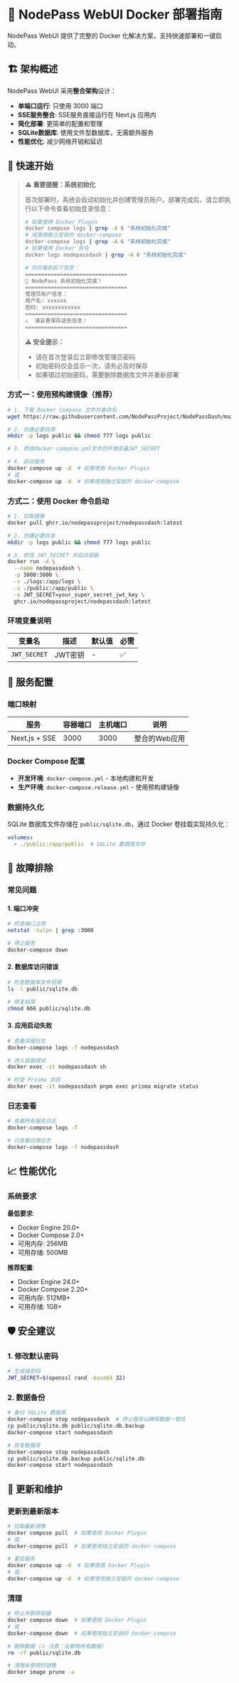 # 🐳 NodePass WebUI Docker 部署指南

NodePass WebUI 提供了完整的 Docker 化解决方案，支持快速部署和一键启动。

## 🏗️ 架构概述

NodePass WebUI 采用**整合架构**设计：
- **单端口运行**: 只使用 3000 端口
- **SSE服务整合**: SSE服务直接运行在 Next.js 应用内
- **简化部署**: 更简单的配置和管理
- **SQLite数据库**: 使用文件型数据库，无需额外服务
- **性能优化**: 减少网络开销和延迟

## 🚀 快速开始

> ⚠️ **重要提醒：系统初始化**
> 
> 首次部署时，系统会自动初始化并创建管理员账户。部署完成后，请立即执行以下命令查看初始登录信息：
> ```bash
> # 如果使用 Docker Plugin
> docker compose logs | grep -A 6 "系统初始化完成"
> # 或使用独立安装的 docker-compose
> docker-compose logs | grep -A 6 "系统初始化完成"
> # 如果使用 Docker 命令
> docker logs nodepassdash | grep -A 6 "系统初始化完成"
>
> # 你将看到如下信息：
> ================================
> 🚀 NodePass 系统初始化完成！
> ================================
> 管理员账户信息：
> 用户名: xxxxxx
> 密码: xxxxxxxxxxxx
> ================================
> ⚠️  请妥善保存这些信息！
> ================================
> ```
> 
> **⚠️ 安全提示：** 
> - 请在首次登录后立即修改管理员密码
> - 初始密码仅会显示一次，请务必及时保存
> - 如果错过初始密码，需要删除数据库文件并重新部署

### 方式一：使用预构建镜像（推荐）

```bash
# 1. 下载 Docker Compose 文件并重命名
wget https://raw.githubusercontent.com/NodePassProject/NodePassDash/main/docker-compose.release.yml -O docker-compose.yml

# 2. 创建必要目录
mkdir -p logs public && chmod 777 logs public

# 3. 修改docker-compose.yml文件的环境变量JWT_SECRET

# 4. 启动服务
docker compose up -d  # 如果使用 Docker Plugin
# 或
docker-compose up -d  # 如果使用独立安装的 docker-compose
```

### 方式二：使用 Docker 命令启动

```bash
# 1. 拉取镜像
docker pull ghcr.io/nodepassproject/nodepassdash:latest

# 2. 创建必要目录
mkdir -p logs public && chmod 777 logs public

# 3. 修改 JWT_SECRET 并启动容器
docker run -d \
  --name nodepassdash \
  -p 3000:3000 \
  -v ./logs:/app/logs \
  -v ./public:/app/public \
  -e JWT_SECRET=your_super_secret_jwt_key \
  ghcr.io/nodepassproject/nodepassdash:latest
```

### 环境变量说明

| 变量名 | 描述 | 默认值 | 必需 |
|--------|------|--------|------|
| `JWT_SECRET` | JWT密钥 | - | ✅ |

## 🔧 服务配置

### 端口映射

| 服务 | 容器端口 | 主机端口 | 说明 |
|------|----------|----------|------|
| Next.js + SSE | 3000 | 3000 | 整合的Web应用 |

### Docker Compose 配置

- **开发环境**: `docker-compose.yml` - 本地构建和开发
- **生产环境**: `docker-compose.release.yml` - 使用预构建镜像

### 数据持久化

SQLite 数据库文件存储在 `public/sqlite.db`，通过 Docker 卷挂载实现持久化：
```yaml
volumes:
  - ./public:/app/public  # SQLite 数据库文件
```

## 🐛 故障排除

### 常见问题

#### 1. 端口冲突
```bash
# 检查端口占用
netstat -tulpn | grep :3000

# 停止服务
docker-compose down
```

#### 2. 数据库访问错误
```bash
# 检查数据库文件权限
ls -l public/sqlite.db

# 修复权限
chmod 666 public/sqlite.db
```

#### 3. 应用启动失败
```bash
# 查看详细日志
docker-compose logs -f nodepassdash

# 进入容器调试
docker exec -it nodepassdash sh

# 检查 Prisma 状态
docker exec -it nodepassdash pnpm exec prisma migrate status
```

### 日志查看

```bash
# 查看所有服务日志
docker-compose logs -f

# 只查看应用日志
docker-compose logs -f nodepassdash
```


## 📈 性能优化

### 系统要求

**最低要求**:
- Docker Engine 20.0+
- Docker Compose 2.0+
- 可用内存: 256MB
- 可用存储: 500MB

**推荐配置**:
- Docker Engine 24.0+
- Docker Compose 2.20+
- 可用内存: 512MB+
- 可用存储: 1GB+

## 🛡️ 安全建议

### 1. 修改默认密码
```bash
# 生成强密码
JWT_SECRET=$(openssl rand -base64 32)
```

### 2. 数据备份
```bash
# 备份 SQLite 数据库
docker-compose stop nodepassdash  # 停止服务以确保数据一致性
cp public/sqlite.db public/sqlite.db.backup
docker-compose start nodepassdash

# 恢复数据库
docker-compose stop nodepassdash
cp public/sqlite.db.backup public/sqlite.db
docker-compose start nodepassdash
```

## 🔄 更新和维护

### 更新到最新版本

```bash
# 拉取最新镜像
docker compose pull  # 如果使用 Docker Plugin
# 或
docker-compose pull  # 如果使用独立安装的 docker-compose

# 重启服务
docker compose up -d  # 如果使用 Docker Plugin
# 或
docker-compose up -d  # 如果使用独立安装的 docker-compose
```

### 清理

```bash
# 停止并删除容器
docker compose down  # 如果使用 Docker Plugin
# 或
docker-compose down  # 如果使用独立安装的 docker-compose

# 删除数据（⚠️ 注意：会删除所有数据）
rm -rf public/sqlite.db

# 清理未使用的镜像
docker image prune -a
```